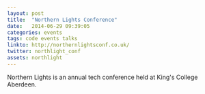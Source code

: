 ```yaml
---
layout: post
title:  "Northern Lights Conference"
date:   2014-06-29 09:39:05
categories: events
tags: code events talks
linkto: http://northernlightsconf.co.uk/
twitter: northlight_conf 
assets: northlight
---
```


Northern Lights is an annual tech conference held at King's College Aberdeen.
